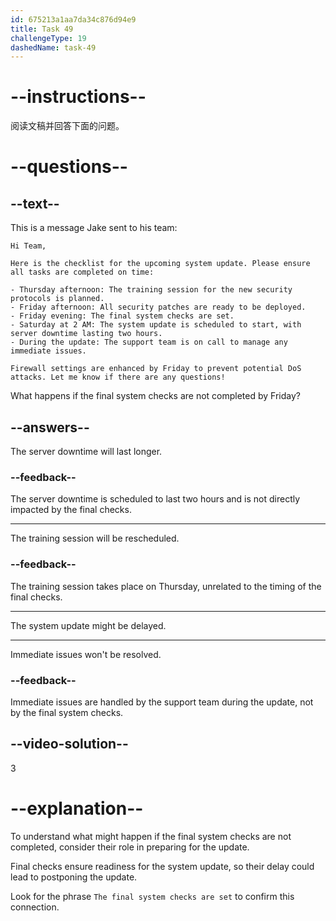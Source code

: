 ```yaml
---
id: 675213a1aa7da34c876d94e9
title: Task 49
challengeType: 19
dashedName: task-49
---
```


<!-- READING -->

# --instructions--

阅读文稿并回答下面的问题。

# --questions--

## --text--

This is a message Jake sent to his team:

`Hi Team,`

`Here is the checklist for the upcoming system update. Please ensure all tasks are completed on time:`

`- Thursday afternoon: The training session for the new security protocols is planned.`  
`- Friday afternoon: All security patches are ready to be deployed.`  
`- Friday evening: The final system checks are set.`  
`- Saturday at 2 AM: The system update is scheduled to start, with server downtime lasting two hours.`  
`- During the update: The support team is on call to manage any immediate issues.`

`Firewall settings are enhanced by Friday to prevent potential DoS attacks. Let me know if there are any questions!`

What happens if the final system checks are not completed by Friday?

## --answers--

The server downtime will last longer.

### --feedback--

The server downtime is scheduled to last two hours and is not directly impacted by the final checks.

---

The training session will be rescheduled.

### --feedback--

The training session takes place on Thursday, unrelated to the timing of the final checks.

---

The system update might be delayed.

---

Immediate issues won't be resolved.

### --feedback--

Immediate issues are handled by the support team during the update, not by the final system checks.

## --video-solution--

3

# --explanation--

To understand what might happen if the final system checks are not completed, consider their role in preparing for the update.

Final checks ensure readiness for the system update, so their delay could lead to postponing the update.

Look for the phrase `The final system checks are set` to confirm this connection.
